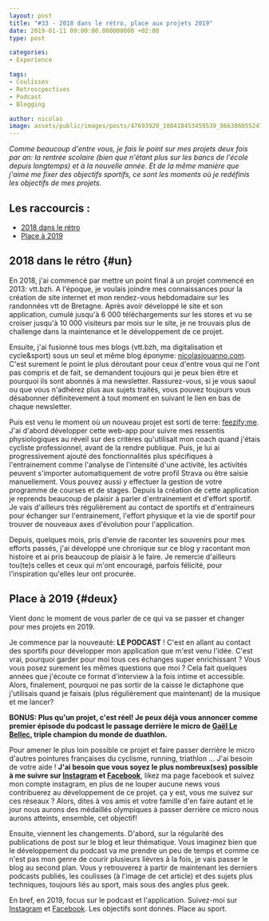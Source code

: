 ```yaml
---
layout: post
title: "#33 - 2018 dans le rétro, place aux projets 2019"
date: 2019-01-11 09:00:00.000000000 +02:00
type: post

categories:
- Experience

tags:
- Coulisses
- Retroscpectives
- Podcast
- Blogging

author: nicolas
image: assets/public/images/posts/47693920_108418453459539_8663860552478568136_n.jpg
---
```

<em>Comme beaucoup d'entre vous, je fais le point sur mes projets deux fois par an: la rentrée scolaire (bien que n'étant plus sur les bancs de l'école depuis longtemps) et à la nouvelle année. Et de la même manière que j'aime me fixer des objectifs sportifs, ce sont les moments où je redéfinis les objectifs de mes projets.</em>

## Les raccourcis :

- [2018 dans le rétro](#un)
- [Place à 2019](#deux)

## 2018 dans le rétro {#un}

En 2018, j'ai commencé par mettre un point final à un projet commencé en 2013: vtt.bzh. A l'époque, je voulais joindre mes connaissances pour la création de site internet et mon rendez-vous hebdomadaire sur les randonnées vtt de Bretagne. Après avoir développé le site et son application, cumulé jusqu'à 6 000 téléchargements sur les stores et vu se croiser jusqu'à 10 000 visiteurs par mois sur le site, je ne trouvais plus de challenge dans la maintenance et le développement de ce projet.

Ensuite, j'ai fusionné tous mes blogs (vtt.bzh, ma digitalisation et cycle&sport) sous un seul et même blog éponyme: <a href="https://nicolasjouanno.com">nicolasjouanno.com</a>. C'est surement le point le plus déroutant pour ceux d'entre vous qui ne l'ont pas compris et de fait, se demandent toujours qui je peux bien être et pourquoi ils sont abonnés à ma newsletter. Rassurez-vous, si je vous saoul ou que vous n'adhérez plus aux sujets traités, vous pouvez toujours vous désabonner définitevement à tout moment en suivant le lien en bas de chaque newsletter.

Puis est venu le moment où un nouveau projet est sorti de terre: <a href="https://app.nicolasjouanno.com">feezify:me</a>. J'ai d'abord développer cette web-app pour suivre mes ressentis physiologiques au réveil sur des critères qu'utilisait mon coach quand j'étais cycliste professionnel, avant de la rendre publique. Puis, je lui ai progressivement ajouté des fonctionnalités plus spécifiques à l'entrainement comme l'analyse de l'intensité d'une activité, les activités peuvent s'importer automatiquement de votre profil Strava ou être saisie manuellement. Vous pouvez aussi y effectuer la gestion de votre programme de courses et de stages. Depuis la création de cette application je reprends beaucoup de plaisir à parler d'entrainement et d'effort sportif. Je vais d'ailleurs très régulièrement au contact de sportifs et d'entraineurs pour échanger sur l'entrainement, l'effort physique et la vie de sportif pour trouver de nouveaux axes d'évolution pour l'application.

Depuis, quelques mois, pris d'envie de raconter les souvenirs pour mes efforts passés, j'ai développé une chronique sur ce blog y racontant mon histoire et ai pris beaucoup de plaisir à le faire. Je remercie d'ailleurs tou(te)s celles et ceux qui m'ont encouragé, parfois félicité, pour l'inspiration qu'elles leur ont procurée.

## Place à 2019 {#deux}

Vient donc le moment de vous parler de ce qui va se passer et changer pour mes projets en 2019.

Je commence par la nouveauté: <strong>LE PODCAST</strong> ! C'est en allant au contact des sportifs pour développer mon application que m'est venu l'idée. C'est vrai, pourquoi garder pour moi tous ces échanges super enrichissant ? Vous vous posez surement les mêmes questions que moi ? Cela fait quelques années que j'écoute ce format d'interview à la fois intime et accessible. Alors, finalement, pourquoi ne pas sortir de la caisse le dictaphone que j'utilisais quand je faisais (plus régulièrement que maintenant) de la musique et me lancer?

<strong>BONUS: Plus qu'un projet, c'est réel! Je peux déjà vous annoncer comme premier épisode du podcast le passage derrière le micro de <a href="http://www.gael-lebellec.bzh/" target="_blank">Gaël Le Bellec</a>, triple champion du monde de duathlon.</strong> 

Pour amener le plus loin possible ce projet et faire passer derrière le micro d'autres pointures françaises du cyclisme, running, triathlon ... J'ai besoin de votre aide ! <strong>J'ai besoin que vous soyez le plus nombreux(ses) possible à me suivre sur <a href="https://www.instagram.com/nicolasjouanno" target="_blank">Instagram</a> et <a href="https://www.facebook.com/blog.nicolasjouanno/" target="_blank">Facebook</a></strong>, likez ma page facebook et suivez mon compte instagram, en plus de ne louper aucune news vous contribuerez au développement de ce projet. <span class="text-capitalize">ça</span> y est, vous me suivez sur ces réseaux ? Alors, dites à vos amis et votre famille d'en faire autant et le jour nous aurons des médaillés olympiques à passer derrière ce micro nous aurons atteints, ensemble, cet objectif!

Ensuite, viennent les changements. D'abord, sur la régularité des publications de post sur le blog et leur thématique. Vous imaginez bien que le développement du podcast va me prendre un peu de temps et comme ce n'est pas mon genre de courir plusieurs lièvres à la fois, je vais passer le blog au second plan. Vous y retrouverez à partir de maintenant les derniers podcasts publiés, les coulisses (à l'image de cet article) et des sujets plus techniques, toujours liés au sport, mais sous des angles plus geek.

En bref, en 2019, focus sur le podcast et l'application. Suivez-moi sur <a href="https://www.instagram.com/nicolasjouanno" target="_blank">Instagram</a> et <a href="https://www.facebook.com/blog.nicolasjouanno/" target="_blank">Facebook</a>. Les objectifs sont donnés. Place au sport.
